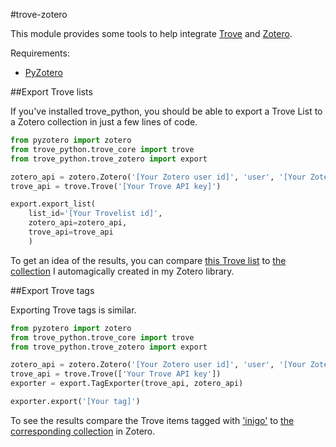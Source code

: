#trove-zotero

This module provides some tools to help integrate [Trove](http://trove.nla.gov.au) and [Zotero](http://zotero.org).

Requirements:

* [PyZotero](https://github.com/urschrei/pyzotero)

##Export Trove lists

If you've installed trove_python, you should be able to export a Trove List to a Zotero collection in just a few lines of code.

```python
from pyzotero import zotero
from trove_python.trove_core import trove
from trove_python.trove_zotero import export

zotero_api = zotero.Zotero('[Your Zotero user id]', 'user', '[Your Zotero API key]')
trove_api = trove.Trove('[Your Trove API key]')

export.export_list(
	list_id='[Your Trovelist id]', 
	zotero_api=zotero_api, 
	trove_api=trove_api
	)
```

To get an idea of the results, you can compare [this Trove list](http://trove.nla.gov.au/list?id=50196) to [the collection](https://www.zotero.org/wragge/items/collectionKey/64KM5QZX) I automagically created in my Zotero library.

##Export Trove tags

Exporting Trove tags is similar.

```python
from pyzotero import zotero
from trove_python.trove_core import trove
from trove_python.trove_zotero import export

zotero_api = zotero.Zotero('[Your Zotero user id]', 'user', '[Your Zotero API key]')
trove_api = trove.Trove(['Your Trove API key'])
exporter = export.TagExporter(trove_api, zotero_api)

exporter.export('[Your tag]')
```

To see the results compare the Trove items tagged with ['inigo'](http://trove.nla.gov.au/result?q=publictag:\(inigo\)) to [the corresponding collection](https://www.zotero.org/wragge/items/collectionKey/7JBIBPWF) in Zotero.